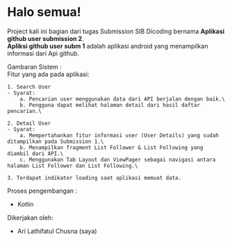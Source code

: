 # Halo semua! 

Project kali ini bagian dari tugas Submission SIB Dicoding bernama **Aplikasi github user submission 2**.\
**Apliksi github user subm 1** adalah aplikasi android yang menampilkan informasi dari Api github.

Gambaran Sistem :\
Fitur yang ada pada aplikasi:

    1. Search User
    - Syarat:
        a. Pencarian user menggunakan data dari API berjalan dengan baik.\
        b. Pengguna dapat melihat halaman detail dari hasil daftar pencarian.\

    2. Detail User
    - Syarat:
        a. Mempertahankan fitur informasi user (User Details) yang sudah ditampilkan pada Submission 1.\
        b. Menampilkan fragment List Follower & List Following yang diambil dari API.\
        c. Menggunakan Tab Layout dan ViewPager sebagai navigasi antara halaman List Follower dan List Following.\

    3. Terdapat indikator loading saat aplikasi memuat data.


Proses pengembangan :
- Kotlin

Dikerjakan oleh: 
- Ari Lathifatul Chusna (saya)

